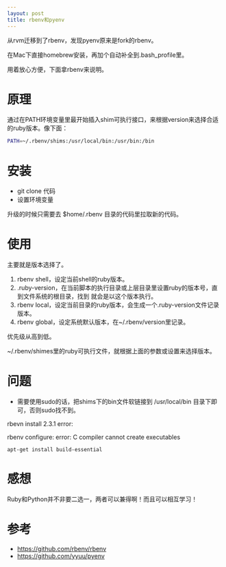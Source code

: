 ```yaml
---
layout: post
title: rbenv和pyenv
---
```


从rvm迁移到了rbenv，发现pyenv原来是fork的rbenv。

在Mac下直接homebrew安装，再加个自动补全到.bash_profile里。

用着放心方便，下面拿rbenv来说明。

# 原理
通过在PATH环境变量里最开始插入shim可执行接口，来根据version来选择合适的ruby版本。像下面：

```bash
PATH=~/.rbenv/shims:/usr/local/bin:/usr/bin:/bin
```

# 安装
- git clone 代码
- 设置环境变量

升级的时候只需要去 $home/.rbenv 目录的代码里拉取新的代码。

# 使用
主要就是版本选择了。

1. rbenv shell，设定当前shell的ruby版本。
2. .ruby-version，在当前脚本的执行目录或上层目录里设置ruby的版本号，直到文件系统的根目录，找到
就会是以这个版本执行。
3. rbenv local，设定当前目录的ruby版本，会生成一个.ruby-version文件记录版本。
4. rbenv global，设定系统默认版本，在~/.rbenv/version里记录。


优先级从高到低。

~/.rbenv/shimes里的ruby可执行文件，就根据上面的参数或设置来选择版本。

# 问题
* 需要使用sudo的话，把shims下的bin文件软链接到 /usr/local/bin 目录下即可，否则sudo找不到。

rbevn install 2.3.1 error:

rbenv configure: error: C compiler cannot create executables

```
apt-get install build-essential
```

# 感想
Ruby和Python并不非要二选一，两者可以兼得啊！而且可以相互学习！

# 参考
* https://github.com/rbenv/rbenv
* https://github.com/yyuu/pyenv
